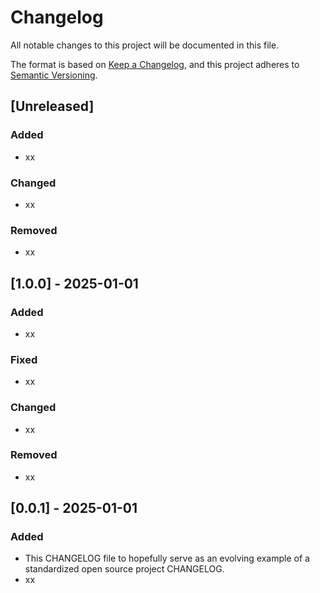 # Changelog

All notable changes to this project will be documented in this file.

The format is based on [Keep a Changelog](https://keepachangelog.com/en/1.1.0/),
and this project adheres to [Semantic Versioning](https://semver.org/spec/v2.0.0.html).

## [Unreleased]

### Added

- xx

### Changed

- xx

### Removed

- xx


## [1.0.0] - 2025-01-01

### Added

- xx

### Fixed

- xx

### Changed

- xx

### Removed

- xx


## [0.0.1] - 2025-01-01

### Added

- This CHANGELOG file to hopefully serve as an evolving example of a
  standardized open source project CHANGELOG.
- xx
